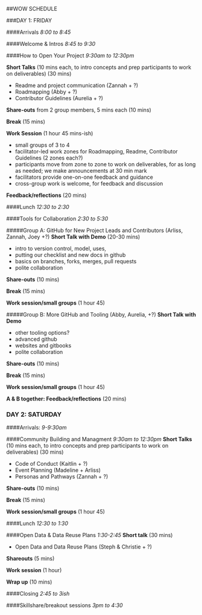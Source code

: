 ##WOW SCHEDULE

###DAY 1: FRIDAY 

####Arrivals
*8:00 to 8:45*

####Welcome & Intros
*8:45 to 9:30*

####How to Open Your Project
*9:30am  to 12:30pm*

**Short Talks** (10 mins each, to intro concepts and prep participants to work on deliverables)  (30 mins)

* Readme and project communication (Zannah + ?)
* Roadmapping (Abby + ?)
* Contributor Guidelines (Aurelia + ?)

**Share-outs** from 2 group members, 5 mins each (10 mins)

**Break** (15 mins)

**Work Session** (1 hour 45 mins-ish)

* small groups of 3 to 4
* facilitator-led work zones for Roadmapping, Readme, Contributor Guidelines (2 zones each?)
* participants move from zone to zone to work on deliverables, for as long as needed; we make announcements at 30 min mark
*  facilitators provide one-on-one feedback and guidance
*  cross-group work is welcome, for feedback and discussion

**Feedback/reflections** (20 mins)


####Lunch 
*12:30 to 2:30*

####Tools for Collaboration
*2:30 to 5:30*

#####Group A: GitHub for New Project Leads and Contributors (Arliss, Zannah, Joey +?)
**Short Talk with Demo** (20-30 mins)

* intro to version control, model, uses,
* putting our checklist and new docs in github
* basics on branches, forks, merges, pull requests 
* polite collaboration 

**Share-outs** (10 mins)

**Break** (15 mins)

**Work session/small groups** (1 hour 45)

#####Group B: More GitHub and Tooling (Abby, Aurelia, +?)
**Short Talk with Demo**

* other tooling options?
* advanced github
* websites and gitbooks
* polite collaboration

**Share-outs** (10 mins)

**Break** (15 mins)

**Work session/small groups** (1 hour 45)

**A & B together: Feedback/reflections** (20 mins)


### DAY 2: SATURDAY

####Arrivals: 
*9-9:30am*


####Community Building and Managment
*9:30am to 12:30pm* 
**Short Talks** (10 mins each, to intro concepts and prep participants to work on deliverables)  (30 mins)

 * Code of Conduct (Kaitlin + ?)
 * Event Planning (Madeline + Arliss)
 * Personas and Pathways (Zannah + ?)

**Share-outs** (10 mins)

**Break** (15 mins)

**Work session/small groups** (1 hour 45)

####Lunch 
*12:30 to 1:30*
 
####Open Data & Data Reuse Plans 
*1:30-2:45*
**Short talk** (30 mins)

* Open Data and Data Reuse Plans (Steph & Christie + ?)

**Shareouts** (5 mins)

**Work session** (1 hour)

**Wrap up** (10 mins)


####Closing 
*2:45 to 3ish*


####Skillshare/breakout sessions
*3pm to 4:30* 
